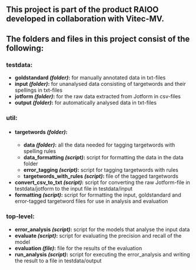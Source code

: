 ## This project is part of the product RAIOO developed in collaboration with Vitec-MV.
## The folders and files in this project consist of the following:

### testdata:
- **goldstandard _(folder)_:** for manually annotated data in txt-files
- **input _(folder)_:** for unanalysed data consisting of targetwords and their spellings in txt-files
- **jotform _(folder)_:** for the raw data extracted from Jotform in csv-files
- **output _(folder)_:** for automatically analysed data in txt-files

### util:
- #### **targetwords _(folder)_:**
  - **data _(folder)_:** all the data needed for tagging targetwords with spelling rules
  - **data_formatting _(script)_:** script for formatting the data in the data folder
  - **error_tagging _(script)_:** script for tagging targetwords with rules
  - **targetwords_with_rules _(script)_:** file of the tagged targetwords
- **convert_csv_to_txt _(script)_:** script for converting the raw Jotform-file in testdata/jotform to the input file in testdata/input
- **formatting _(script)_:** script for formatting the input, goldstandard and error-tagged targetword files for use in analysis and evaluation

### top-level:
- **error_analysis _(script)_:** script for the models that analyse the input data
- **evaluate _(script)_:** script for evaluating the precision and recall of the model
- **evaluation _(file)_:** file for the results of the evaluation
- **run_analysis _(script)_:** script for executing the error_analysis and writing the result to a file in testdata/output